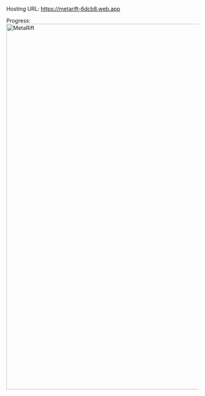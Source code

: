 Hosting URL: https://metarift-6dcb8.web.app

Progress:
<img width="959" alt="MetaRift" src="https://github.com/user-attachments/assets/3d05783b-197e-4505-8ebf-59920e069093" />
